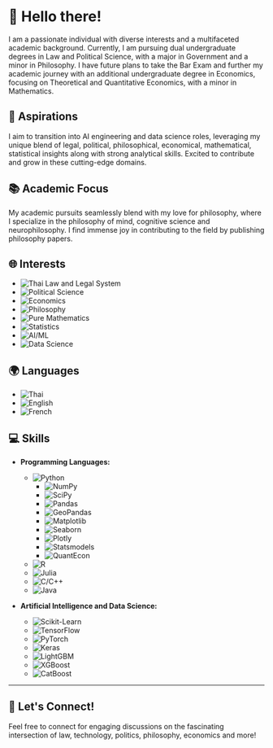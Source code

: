 # 👋 Hello there!
I am a passionate individual with diverse interests and a multifaceted academic background. Currently, I am pursuing dual undergraduate degrees in Law and Political Science, with a major in Government and a minor in Philosophy. I have future plans to take the Bar Exam and further my academic journey with an additional undergraduate degree in Economics, focusing on Theoretical and Quantitative Economics, with a minor in Mathematics.

## 🚀 Aspirations
I aim to transition into AI engineering and data science roles, leveraging my unique blend of legal, political, philosophical, economical, mathematical, statistical insights along with strong analytical skills. Excited to contribute and grow in these cutting-edge domains.

## 📚 Academic Focus
My academic pursuits seamlessly blend with my love for philosophy, where I specialize in the philosophy of mind, cognitive science and neurophilosophy. I find immense joy in contributing to the field by publishing philosophy papers.

## 🌐 Interests
- ![Thai Law and Legal System](https://img.shields.io/badge/Thai%20Law%20and%20Legal%20System-0D5EAF?style=flat-square)
- ![Political Science](https://img.shields.io/badge/Political%20Science-207245?style=flat-square)
- ![Economics](https://img.shields.io/badge/Economics-3E4095?style=flat-square)
- ![Philosophy](https://img.shields.io/badge/Philosophy-993366?style=flat-square)
- ![Pure Mathematics](https://img.shields.io/badge/Pure%20Mathematics-0066CC?style=flat-square)
- ![Statistics](https://img.shields.io/badge/Statistics-2B4D66?style=flat-square)
- ![AI/ML](https://img.shields.io/badge/AI%2FML-4B8BBE?style=flat-square)
- ![Data Science](https://img.shields.io/badge/Data%20Science-2ECC71?style=flat-square)

## 🌍 Languages
- ![Thai](https://img.shields.io/badge/Thai-007B5F?style=flat-square&logo=thai-airways&logoColor=white)
- ![English](https://img.shields.io/badge/English-21759B?style=flat-square&logo=english&logoColor=white)
- ![French](https://img.shields.io/badge/French-005E87?style=flat-square&logo=french&logoColor=white)

## 💻 Skills
- **Programming Languages:**
  - ![Python](https://img.shields.io/badge/Python-3776AB?style=flat-square&logo=python&logoColor=white)
    - ![NumPy](https://img.shields.io/badge/NumPy-F7931E?style=flat-square&logo=numpy&logoColor=white)
    - ![SciPy](https://img.shields.io/badge/SciPy-8CAAE6?style=flat-square&logo=scipy&logoColor=white)
    - ![Pandas](https://img.shields.io/badge/Pandas-150458?style=flat-square&logo=pandas&logoColor=white)
    - ![GeoPandas](https://img.shields.io/badge/GeoPandas-373F50?style=flat-square&logo=geopandas&logoColor=white)
    - ![Matplotlib](https://img.shields.io/badge/Matplotlib-3F4F75?style=flat-square&logo=matplotlib&logoColor=white)
    - ![Seaborn](https://img.shields.io/badge/Seaborn-2ECC71?style=flat-square&logo=seaborn&logoColor=white)
    - ![Plotly](https://img.shields.io/badge/Plotly-3F4F75?style=flat-square&logo=plotly&logoColor=white)
    - ![Statsmodels](https://img.shields.io/badge/Statsmodels-DE2910?style=flat-square&logo=statsmodels&logoColor=white)
    - ![QuantEcon](https://img.shields.io/badge/Quantecon-8B16AA?style=flat-square&logo=quantecon&logoColor=white)
  - ![R](https://img.shields.io/badge/R-276DC3?style=flat-square&logo=r&logoColor=white)
  - ![Julia](https://img.shields.io/badge/Julia-9558B2?style=flat-square&logo=julia&logoColor=white)
  - ![C/C++](https://img.shields.io/badge/C%2FC%2B%2B-00599C?style=flat-square&logo=c%2B%2B&logoColor=white)
  - ![Java](https://img.shields.io/badge/Java-ED8B00?style=flat-square&logo=java&logoColor=white)

- **Artificial Intelligence and Data Science:**
  - ![Scikit-Learn](https://img.shields.io/badge/Scikit%20Learn-F7931E?style=flat-square&logo=scikit-learn&logoColor=white)
  - ![TensorFlow](https://img.shields.io/badge/TensorFlow-FF6F00?style=flat-square&logo=tensorflow&logoColor=white)
  - ![PyTorch](https://img.shields.io/badge/PyTorch-EE4C2C?style=flat-square&logo=pytorch&logoColor=white)
  - ![Keras](https://img.shields.io/badge/Keras-D00000?style=flat-square&logo=keras&logoColor=white)
  - ![LightGBM](https://img.shields.io/badge/LightGBM-339933?style=flat-square&logo=lightgbm&logoColor=white)
  - ![XGBoost](https://img.shields.io/badge/XGBoost-003366?style=flat-square&logo=xgboost&logoColor=white)
  - ![CatBoost](https://img.shields.io/badge/CatBoost-14264E?style=flat-square&logo=catboost&logoColor=white)

---

## 🤝 Let's Connect!
Feel free to connect for engaging discussions on the fascinating intersection of law, technology, politics, philosophy, economics and more!
